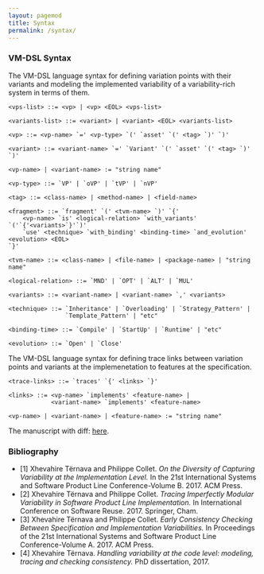 ```yaml
---
layout: pagemod
title: Syntax
permalink: /syntax/
---
```



### VM-DSL Syntax

The VM-DSL language syntax for defining variation points with their variants and modeling the implemented variability of a variability-rich system in terms of them.

```
<vps-list> ::= <vp> | <vp> <EOL> <vps-list> 

<variants-list> ::= <variant> | <variant> <EOL> <variants-list> 

<vp> ::= <vp-name> `=' <vp-type> `(' `asset' `(' <tag> `)' `)'

<variant> ::= <variant-name> `=' `Variant' `(' `asset' `(' <tag> `)' `)'

<vp-name> | <variant-name> := "string name"

<vp-type> ::= `VP' | `oVP' | `tVP' | `nVP'

<tag> ::= <class-name> | <method-name> | <field-name>

<fragment> ::= `fragment' `(' <tvm-name> `)' `{' 
    <vp-name> `is' <logical-relation> `with_variants' `('`{'<variants>`}'`)'
    `use' <technique> `with_binding' <binding-time> `and_evolution' <evolution> <EOL> 
`}'

<tvm-name> ::= <class-name> | <file-name> | <package-name> | "string name"

<logical-relation> ::= `MND' | `OPT' | `ALT' | `MUL'

<variants> ::= <variant-name> | <variant-name> `,' <variants> 

<technique> ::= `Inheritance' | `Overloading' | `Strategy_Pattern' |
                `Template_Pattern' | "etc"

<binding-time> ::= `Compile' | `StartUp' | `Runtime' | "etc"

<evolution> ::= `Open' | `Close'
```

The VM-DSL language syntax for defining trace links between variation points and variants at the implemenetation to features at the specification.

```
<trace-links> ::= `traces' `{' <links> `}'

<links> ::= <vp-name> `implements' <feature-name> | 
            <variant-name> `implements' <feature-name>

<vp-name> | <variant-name> | <feature-name> := "string name"
```

The manuscript with diff: [here](assets/files/manuscript-diff.pdf).

### Bibliography

  <ul>
    <li>[1] Xhevahire Tërnava and Philippe Collet.
      <em>On the Diversity of Capturing Variability at the Implementation Level.</em>
      In the 21st International Systems and Software Product Line Conference-Volume B. 2017. ACM Press.</li>
    <li>[2] Xhevahire Tërnava and Philippe Collet. <em>Tracing Imperfectly Modular Variability in Software Product Line
      Implementation.</em> In International Conference on Software Reuse. 2017. Springer, Cham. </li>
    <li>[3] Xhevahire Tërnava and Philippe Collet. 
    <em>Early Consistency Checking Between Specification and Implementation Variabilities.</em> 
    In Proceedings of the 21st International Systems and Software Product Line Conference-Volume A. 2017. ACM Press.</li>
    <li>[4] Xhevahire Tërnava. 
    <em>Handling variability at the code level: modeling, tracing and checking consistency.</em> PhD dissertation, 2017.</li>
  </ul>
